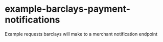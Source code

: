 # example-barclays-payment-notifications
Example requests barclays will make to a merchant notification endpoint
